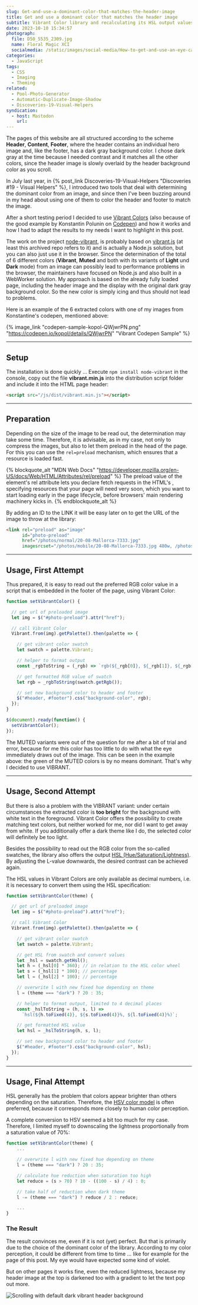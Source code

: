 ```yaml
---
slug: Get-and-use-a-dominant-color-that-matches-the-header-image
title: Get and use a dominant color that matches the header image
subtitle: Vibrant Color library and recalculating its HSL output values
date: 2023-10-10 15:34:57
photograph:
  file: D50_5535_2309.jpg
  name: Floral Magic XCI
  socialmedia: /static/images/social-media/How-to-get-and-use-an-eye-catching-color-that-matches-the-header-image.png
categories:
  - JavaScript
tags:
  - CSS
  - Imaging
  - Theming
related:
  - Pool-Photo-Generator
  - Automatic-Duplicate-Image-Shadow
  - Discoveries-19-Visual-Helpers
syndication:
  - host: Mastodon
    url: 
---
```


The pages of this website are all structured according to the scheme **Header**, **Content**, **Footer**, where the header contains an individual hero image and, like the footer, has a dark gray background color. I chose dark gray at the time because I needed contrast and it matches all the other colors, since the header image is slowly overlaid by the header background color as you scroll.

In July last year, in {% post_link Discoveries-19-Visual-Helpers "Discoveries #19 - Visual Helpers" %}, I introduced two tools that deal with determining the dominant color from an image, and since then I've been buzzing around in my head about using one of them to color the header and footer to match the image.

After a short testing period I decided to use [Vibrant Colors](https://github.com/Vibrant-Colors) (also because of the good example by Konstantin Polunin on [Codepen](https://codepen.io/kopol/details/QWjwrPN)) and how it works and how I had to adapt the results to my needs I want to highlight in this post.

<!-- more -->

The work on the project [node-vibrant](https://github.com/Vibrant-Colors/node-vibrant), is probably based on [vibrant.js](https://github.com/jariz/vibrant.js/) (at least this archived repo refers to it) and is actually a Node.js solution, but you can also just use it in the browser. Since the determination of the total of 6 different colors (**Vibrant**, **Muted** and both with its variants of **Light** und **Dark** mode) from an image can possibly lead to performance problems in the browser, the maintainers have focused on Node.js and also built in a WebWorker solution. My approach is based on the already fully loaded page, including the header image and the display with the original dark gray background color. So the new color is simply icing and thus should not lead to problems.

Here is an example of the 6 extracted colors with one of my images from Konstantine's codepen, mentioned above:

{% image_link "codepen-sample-kopol-QWjwrPN.png" "https://codepen.io/kopol/details/QWjwrPN" "Vibrant Codepen Sample" %}

---

## Setup

The installation is done quickly ... Execute ``npm install node-vibrant`` in the console, copy out the file **vibrant.min.js** into the distribution script folder and include it into the HTML page header:

```html
<script src="/js/dist/vibrant.min.js"></script>
```

---

## Preparation

Depending on the size of the image to be read out, the determination may take some time. Therefore, it is advisable, as in my case, not only to compress the images, but also to let them preload in the head of the page. For this you can use the ``rel=preload`` mechanism, which ensures that a resource is loaded fast.

{% blockquote_alt "MDN Web Docs" "https://developer.mozilla.org/en-US/docs/Web/HTML/Attributes/rel/preload" %}
The preload value of the <link> element's rel attribute lets you declare fetch requests in the HTML's <head>, specifying resources that your page will need very soon, which you want to start loading early in the page lifecycle, before browsers' main rendering machinery kicks in.
{% endblockquote_alt %}

By adding an ID to the LINK it will be easy later on to get the URL of the image to throw at the library:

```html
<link rel="preload" as="image" 
      id="photo-preload" 
      href="/photos/normal/20-08-Mallorca-7333.jpg" 
      imagesrcset="/photos/mobile/20-08-Mallorca-7333.jpg 480w, /photos/tablet/20-08-Mallorca-7333.jpg 768w">
```

---

## Usage, First Attempt

Thus prepared, it is easy to read out the preferred RGB color value in a script that is embedded in the footer of the page, using Vibrant Color:

```js after-footer.js
function setVibrantColor() {

  // get url of preloaded image
  let img = $("#photo-preload").attr("href");

  // call Vibrant Color
  Vibrant.from(img).getPalette().then(palette => {

    // get vibrant color swatch
    let swatch = palette.Vibrant;

    // helper to format output
    const _rgbToString = (_rgb) => `rgb(${_rgb[0]}, ${_rgb[1]}, ${_rgb[2]})`;

    // get formatted RGB value of swatch
    let rgb = _rgbToString(swatch.getRgb());

    // set new background color to header and footer
    $("#header, #footer").css("background-color", rgb);
  });
}

$(document).ready(function() {
  setVibrantColor();
});
```

The MUTED variants were out of the question for me after a bit of trial and error, because for me this color has too little to do with what the eye immediately draws out of the image. This can be seen in the example above: the green of the MUTED colors is by no means dominant. That's why I decided to use VIBRANT.

---

## Usage, Second Attempt

But there is also a problem with the VIBRANT variant: under certain circumstances the extracted color is **too bright** for the background with white text in the foreground. Vibrant Color offers the possibility to create matching text colors, but neither worked for me, nor did I want to get away from white. If you additionally offer a dark theme like I do, the selected color will definitely be too light.

Besides the possibility to read out the RGB color from the so-called swatches, the library also offers the output [HSL (Hue/Saturation/Lightness)](https://developer.mozilla.org/en-US/docs/Web/CSS/color_value/hsl). By adjusting the L-value downwards, the desired contrast can be achieved again.

The HSL values in Vibrant Colors are only available as decimal numbers, i.e. it is necessary to convert them using the HSL specification:

```js after-footer.js
function setVibrantColor(theme) {

  // get url of preloaded image
  let img = $("#photo-preload").attr("href");

  // call Vibrant Color
  Vibrant.from(img).getPalette().then(palette => {

    // get vibrant color swatch
    let swatch = palette.Vibrant;

    // get HSL from swatch and convert values
    let _hsl = swatch.getHsl();
    let h = (_hsl[0] * 360); // in relation to the HSL color wheel
    let s = (_hsl[1] * 100); // percentage
    let l = (_hsl[2] * 100); // percentage

    // overwrite l with new fixed hue depending on theme
    l = (theme === "dark") ? 20 : 35; 

    // helper to format output, limited to 4 decimal places
    const _hslToString = (h, s, l) => 
      `hsl(${h.toFixed(4)}, ${s.toFixed(4)}%, ${l.toFixed(4)}%)`;

    // get formatted HSL value
    let hsl = _hslToString(h, s, l);

    // set new background color to header and footer
    $("#header, #footer").css("background-color", hsl);
  });
}
```

---

## Usage, Final Attempt

HSL generally has the problem that colors appear brighter than others depending on the saturation. Therefore, the [HSV color model](https://en.wikipedia.org/wiki/HSL_and_HSV) is often preferred, because it corresponds more closely to human color perception.

A complete conversion to HSV seemed a bit too much for my case. Therefore, I limited myself to downscaling the lightness proportionally from a saturation value of 70%:

```js after-footer.js
function setVibrantColor(theme) {
    ...

    // overwrite l with new fixed hue depending on theme
    l = (theme === "dark") ? 20 : 35; 

    // calculate hue reduction when saturation too high
    let reduce = (s > 70) ? 10 - ((100 - s) / 4) : 0; 

    // take half of reduction when dark theme
    l -= (theme === "dark") ? reduce / 2 : reduce; 

    ...
}
```

### The Result

The result convinces me, even if it is not (yet) perfect. But that is primarily due to the choice of the dominant color of the library. According to my color perception, it could be different from time to time ... like for example for the page of this post. My eye would have expected some kind of violet. 

But on other pages it works fine, even the reduced lightness, because my header image at the top is darkened too with a gradient to let the text pop out more.

<img src="/post/Get-and-use-a-dominant-color-that-matches-the-header-image/scroll-header-vibrant-back.gif" title="Scrolling with default dark vibrant header background" style="max-width: 40vw" />
